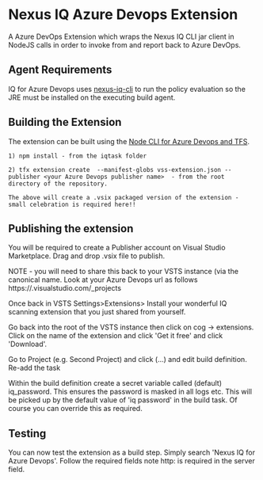 # Nexus IQ Azure Devops Extension

A Azure DevOps Extension which wraps the Nexus IQ CLI jar client in NodeJS calls in order to invoke from and report back to Azure DevOps.

## Agent Requirements

IQ for Azure Devops uses [nexus-iq-cli](https://help.sonatype.com/display/NXI/Nexus+IQ+CLI) to run the policy evaluation so the JRE must be installed on the executing build agent.

## Building the Extension

The extension can be built using the [Node CLI for Azure Devops and TFS](https://github.com/Microsoft/tfs-cli).

```
1) npm install - from the iqtask folder

2) tfx extension create  --manifest-globs vss-extension.json --publisher <your Azure Devops publisher name>  - from the root directory of the repository.

The above will create a .vsix packaged version of the extension - small celebration is required here!!
```
## Publishing the extension
You will be required to create a Publisher account on Visual Studio Marketplace.
Drag and drop .vsix file to publish.

NOTE - you will need to share this back to your VSTS instance (via the canonical name. Look at your Azure Devops url as follows
https://<canonical name>.visualstudio.com/_projects

Once back in VSTS Settings>Extensions> Install your wonderful IQ scanning extension that you just shared from yourself.

Go back into the root of the VSTS instance then click on cog -> extensions. Click on the name of the extension and click 'Get it free' and click 'Download'.

Go to Project (e.g. Second Project) and click (...) and edit build definition. Re-add the task

Within the build definition create a secret variable called (default) iq_password. This ensures the password is masked in all logs etc. This will be picked up by the default value of 'iq password'
in the build task. Of course you can override this as required.


## Testing

You can now test the extension as a build step. Simply search 'Nexus IQ for Azure Devops'. Follow the required fields note http: is required in the server field.


